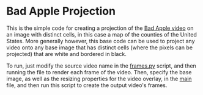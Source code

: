 # Bad Apple Projection
 
This is the simple code for creating a projection of the [Bad Apple video](https://www.youtube.com/watch?v=FtutLA63Cp8&ab_channel=kasidid2) on an image with distinct cells, in this case a map of the counties of the United States. More generally however, this base code can be used to project any video onto any base image that has distinct cells (where the pixels can be projected) that are white and bordered in black. 

To run, just modify the source video name in the [frames.py](/frames.py#L25) script, and then running the file to render each frame of the video. Then, specify the base image, as well as the resizing properties for the video overlay, in the [main](/main.py#L4) file, and then run this script to create the output video's frames.
